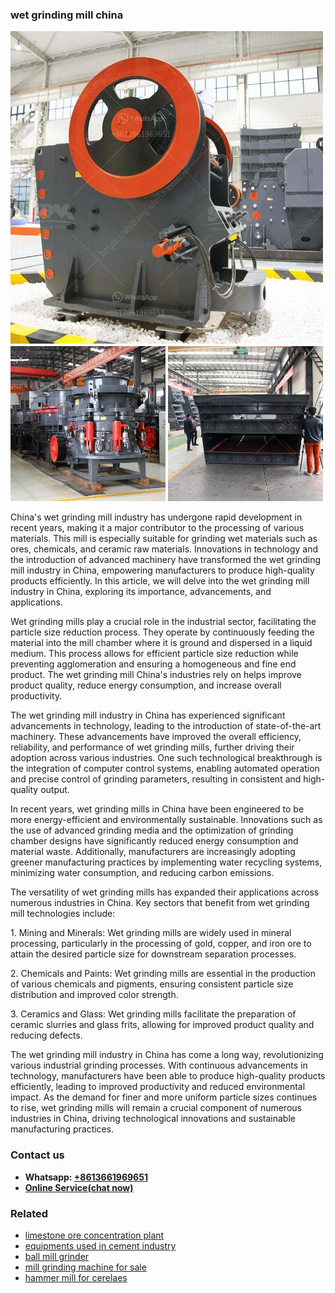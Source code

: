 <h3>wet grinding mill china</h3><img src='1704951374.jpg' alt=''><p>China's wet grinding mill industry has undergone rapid development in recent years, making it a major contributor to the processing of various materials. This mill is especially suitable for grinding wet materials such as ores, chemicals, and ceramic raw materials. Innovations in technology and the introduction of advanced machinery have transformed the wet grinding mill industry in China, empowering manufacturers to produce high-quality products efficiently. In this article, we will delve into the wet grinding mill industry in China, exploring its importance, advancements, and applications.</p><p>Wet grinding mills play a crucial role in the industrial sector, facilitating the particle size reduction process. They operate by continuously feeding the material into the mill chamber where it is ground and dispersed in a liquid medium. This process allows for efficient particle size reduction while preventing agglomeration and ensuring a homogeneous and fine end product. The wet grinding mill China's industries rely on helps improve product quality, reduce energy consumption, and increase overall productivity.</p><p>The wet grinding mill industry in China has experienced significant advancements in technology, leading to the introduction of state-of-the-art machinery. These advancements have improved the overall efficiency, reliability, and performance of wet grinding mills, further driving their adoption across various industries. One such technological breakthrough is the integration of computer control systems, enabling automated operation and precise control of grinding parameters, resulting in consistent and high-quality output.</p><p>In recent years, wet grinding mills in China have been engineered to be more energy-efficient and environmentally sustainable. Innovations such as the use of advanced grinding media and the optimization of grinding chamber designs have significantly reduced energy consumption and material waste. Additionally, manufacturers are increasingly adopting greener manufacturing practices by implementing water recycling systems, minimizing water consumption, and reducing carbon emissions.</p><p>The versatility of wet grinding mills has expanded their applications across numerous industries in China. Key sectors that benefit from wet grinding mill technologies include:</p><p>1. Mining and Minerals: Wet grinding mills are widely used in mineral processing, particularly in the processing of gold, copper, and iron ore to attain the desired particle size for downstream separation processes.</p><p>2. Chemicals and Paints: Wet grinding mills are essential in the production of various chemicals and pigments, ensuring consistent particle size distribution and improved color strength.</p><p>3. Ceramics and Glass: Wet grinding mills facilitate the preparation of ceramic slurries and glass frits, allowing for improved product quality and reducing defects.</p><p>The wet grinding mill industry in China has come a long way, revolutionizing various industrial grinding processes. With continuous advancements in technology, manufacturers have been able to produce high-quality products efficiently, leading to improved productivity and reduced environmental impact. As the demand for finer and more uniform particle sizes continues to rise, wet grinding mills will remain a crucial component of numerous industries in China, driving technological innovations and sustainable manufacturing practices.</p><h3>Contact us</h3><ul><li><strong>Whatsapp:&nbsp;<a href="https://wa.me/8613661969651">+8613661969651</a></strong></li><li><a href="https://swt.shibang-china.com/?git&amp;zhl&amp;wet grinding mill china"><strong>Online Service(chat now)</strong></a></li></ul><h3>Related</h3><ul><li><a href='limestone ore concentration plant.md'>limestone ore concentration plant</a></li><li><a href='equipments used in cement industry.md'>equipments used in cement industry</a></li><li><a href='ball mill grinder.md'>ball mill grinder</a></li><li><a href='mill grinding machine for sale.md'>mill grinding machine for sale</a></li><li><a href='hammer mill for cerelaes.md'>hammer mill for cerelaes</a></li></ul>